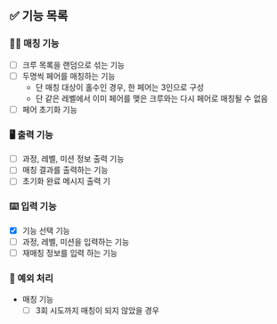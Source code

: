 ## ✅ 기능 목록

### 👬🏻 매칭 기능
- [ ] 크루 목록을 랜덤으로 섞는 기능
- [ ] 두명씩 페어를 매칭하는 기능
  - 단 매칭 대상이 홀수인 경우, 한 페어는 3인으로 구성
  - 단 같은 레벨에서 이미 페어를 맺은 크루와는 다시 페어로 매칭될 수 없음
- [ ] 페어 초기화 기능

### 🖥 출력 기능
- [ ] 과정, 레벨, 미션 정보 출력 기능
- [ ] 매칭 결과를 출력하는 기능
- [ ] 초기화 완료 메시지 출력 기

### ⌨️ 입력 기능
- [X] 기능 선택 기능
- [ ] 과정, 레벨, 미션을 입력하는 기능
- [ ] 재매칭 정보를 입력 하는 기능

### 🚫 예외 처리
- 매칭 기능
  - [ ] 3회 시도까지 매칭이 되지 않았을 경우
